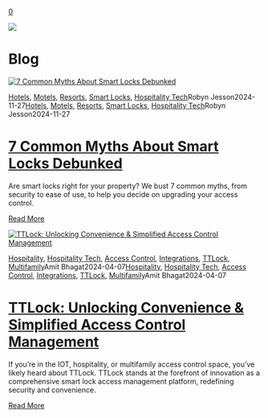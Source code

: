 [0](https://www.33lock.com/cart)

![](https://images.squarespace-cdn.com/content/v1/64864a0f6459c271adb893d5/53badce9-9947-4ef2-ae36-60123a30fdfd/pexels-la-miko-3754595.jpg?format=2500w)

# Blog

[![7 Common Myths About Smart Locks Debunked](https://images.squarespace-cdn.com/content/v1/64864a0f6459c271adb893d5/1732753529534-M0O25Q9E4W8UEARC5GEH/Blog+Hero+Image+%281%29.jpg?format=2500w)](https://www.33lock.com/blogpublishing/7-common-myths-about-smart-locks)

[Hotels](https://www.33lock.com/blogpublishing/category/Hotels), [Motels](https://www.33lock.com/blogpublishing/category/Motels), [Resorts](https://www.33lock.com/blogpublishing/category/Resorts), [Smart Locks](https://www.33lock.com/blogpublishing/category/Smart+Locks), [Hospitality Tech](https://www.33lock.com/blogpublishing/category/Hospitality+Tech)Robyn Jesson2024-11-27[Hotels](https://www.33lock.com/blogpublishing/category/Hotels), [Motels](https://www.33lock.com/blogpublishing/category/Motels), [Resorts](https://www.33lock.com/blogpublishing/category/Resorts), [Smart Locks](https://www.33lock.com/blogpublishing/category/Smart+Locks), [Hospitality Tech](https://www.33lock.com/blogpublishing/category/Hospitality+Tech)Robyn Jesson2024-11-27

# [7 Common Myths About Smart Locks Debunked](https://www.33lock.com/blogpublishing/7-common-myths-about-smart-locks)

Are smart locks right for your property? We bust 7 common myths, from security to ease of use, to help you decide on upgrading your access control.

[Read More](https://www.33lock.com/blogpublishing/7-common-myths-about-smart-locks)

[![TTLock: Unlocking Convenience &amp; Simplified Access Control Management](https://images.squarespace-cdn.com/content/v1/64864a0f6459c271adb893d5/1717014783311-MYX9AHKWUNV3W3OE6U1V/PIN+Codes+%288%29.png?format=2500w)](https://www.33lock.com/blogpublishing/ttlock-unlocking-convenience-and-simplified-access-control-management)

[Hospitality](https://www.33lock.com/blogpublishing/category/Hospitality), [Hospitality Tech](https://www.33lock.com/blogpublishing/category/Hospitality+Tech), [Access Control](https://www.33lock.com/blogpublishing/category/Access+Control), [Integrations](https://www.33lock.com/blogpublishing/category/Integrations), [TTLock](https://www.33lock.com/blogpublishing/category/TTLock), [Multifamily](https://www.33lock.com/blogpublishing/category/Multifamily)Amit Bhagat2024-04-07[Hospitality](https://www.33lock.com/blogpublishing/category/Hospitality), [Hospitality Tech](https://www.33lock.com/blogpublishing/category/Hospitality+Tech), [Access Control](https://www.33lock.com/blogpublishing/category/Access+Control), [Integrations](https://www.33lock.com/blogpublishing/category/Integrations), [TTLock](https://www.33lock.com/blogpublishing/category/TTLock), [Multifamily](https://www.33lock.com/blogpublishing/category/Multifamily)Amit Bhagat2024-04-07

# [TTLock: Unlocking Convenience & Simplified Access Control Management](https://www.33lock.com/blogpublishing/ttlock-unlocking-convenience-and-simplified-access-control-management)

If you’re in the IOT, hospitality, or multifamily access control space, you’ve likely heard about TTLock. TTLock stands at the forefront of innovation as a comprehensive smart lock access management platform, redefining security and convenience.

[Read More](https://www.33lock.com/blogpublishing/ttlock-unlocking-convenience-and-simplified-access-control-management)